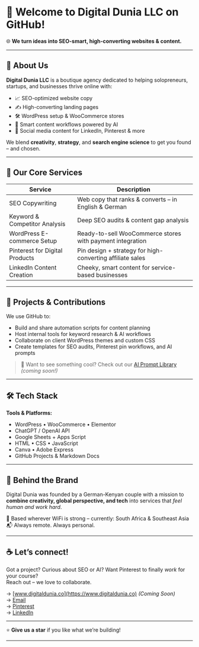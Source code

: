 # 👋 Welcome to Digital Dunia LLC on GitHub!

🌐 **We turn ideas into SEO-smart, high-converting websites & content.**

---

## 🚀 About Us

**Digital Dunia LLC** is a boutique agency dedicated to helping solopreneurs, startups, and businesses thrive online with:

- 📈 SEO-optimized website copy
- ✍️ High-converting landing pages
- 🛠️ WordPress setup & WooCommerce stores
- 🤖 Smart content workflows powered by AI
- 📱 Social media content for LinkedIn, Pinterest & more

We blend **creativity**, **strategy**, and **search engine science** to get you found – and chosen.

---

## 💼 Our Core Services

| Service                         | Description                                              |
|--------------------------------|----------------------------------------------------------|
| SEO Copywriting                | Web copy that ranks & converts – in English & German     |
| Keyword & Competitor Analysis  | Deep SEO audits & content gap analysis                   |
| WordPress E-commerce Setup     | Ready-to-sell WooCommerce stores with payment integration |
| Pinterest for Digital Products | Pin design + strategy for high-converting affiliate sales|
| LinkedIn Content Creation      | Cheeky, smart content for service-based businesses       |

---

## 🧠 Projects & Contributions

We use GitHub to:

- Build and share automation scripts for content planning
- Host internal tools for keyword research & AI workflows
- Collaborate on client WordPress themes and custom CSS
- Create templates for SEO audits, Pinterest pin workflows, and AI prompts

> 🧩 Want to see something cool? Check out our [AI Prompt Library](#) *(coming soon!)*

---

## 🛠️ Tech Stack

**Tools & Platforms:**

- WordPress • WooCommerce • Elementor
- ChatGPT / OpenAI API
- Google Sheets + Apps Script
- HTML • CSS • JavaScript
- Canva • Adobe Express
- GitHub Projects & Markdown Docs

---

## 🧡 Behind the Brand

Digital Dunia was founded by a German-Kenyan couple with a mission to **combine creativity, global perspective, and tech** into services that *feel human and work hard*.

📍 Based wherever WiFi is strong – currently: South Africa & Southeast Asia  
📬 Always remote. Always personal.

---

## ☕ Let’s connect!

Got a project? Curious about SEO or AI? Want Pinterest to finally *work* for your course?  
Reach out – we love to collaborate.

→ [www.digitaldunia.co](https://www.digitaldunia.co) *(Coming Soon)*  
→ [Email](mailto:hello@digitaldunia.co)  
→ [Pinterest](https://pinterest.com/digitalduniallc)  
→ [LinkedIn](https://linkedin.com/company/digitalduniallc)

---

⭐️ **Give us a star** if you like what we’re building!

---
